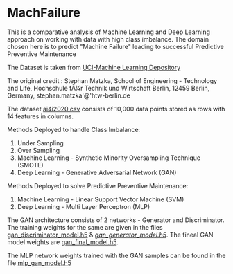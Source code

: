 # MachFailure
This is a comparative analysis of Machine Learning and Deep Learning approach on working with data with high class imbalance.  The domain chosen here is to predict "Machine Failure" leading to successful Predictive Preventive Maintenance

The Dataset is taken from [UCI-Machine Learning Depository](https://archive.ics.uci.edu/ml/datasets/AI4I+2020+Predictive+Maintenance+Dataset#)

The original credit : Stephan Matzka, School of Engineering - Technology and Life, Hochschule fÃ¼r Technik und Wirtschaft Berlin, 12459 Berlin, Germany, stephan.matzka'@'htw-berlin.de

The dataset [ai4i2020.csv](https://github.com/arkasingh/MachFailure/blob/main/ai4i2020.csv) consists of 10,000 data points stored as rows with 14 features in columns.

Methods Deployed to handle Class Imbalance:

1. Under Sampling
2. Over Sampling
3. Machine Learning - Synthetic Minority Oversampling Technique (SMOTE)
4. Deep Learning - Generative Adversarial Network (GAN)

Methods Deployed to solve Predictive Preventive Maintenance:

1. Machine Learning - Linear Support Vector Machine (SVM)
2. Deep Learning - Multi Layer Perceptron (MLP)

The GAN architecture consists of 2 networks - Generator and Discriminator. The training weights for the same are given in the files [gan_discriminator_model.h5](https://github.com/arkasingh/MachFailure/blob/main/gan_discriminator_model.h5) & [*gan_generator_model.h5*](https://github.com/arkasingh/MachFailure/blob/main/gan_generator_model.h5). The fineal GAN model weights are [gan_final_model.h5](https://github.com/arkasingh/MachFailure/blob/main/gan_final_model.h5).

The MLP network weights trained with the GAN samples can be found in the file [mlp_gan_model.h5](https://github.com/arkasingh/MachFailure/blob/main/mlp_gan_model.h5)
